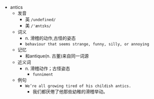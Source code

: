 - antics
  - 发音
    - 英 `/undefined/`
    - 美 `/'æntɪks/`
  - 词义
    - n. 滑稽的动作,古怪的姿态
    - `behaviour that seems strange, funny, silly, or annoying`
  - 记忆
    - 和antique(n. 古董)来自同一词源
  - 近义词
    - n. 滑稽动作；古怪姿态
      - `funniment`
  - 例句
    - `We’re all growing tired of his childish antics.`
      - 我们都厌倦了他那些幼稚的滑稽举动。

